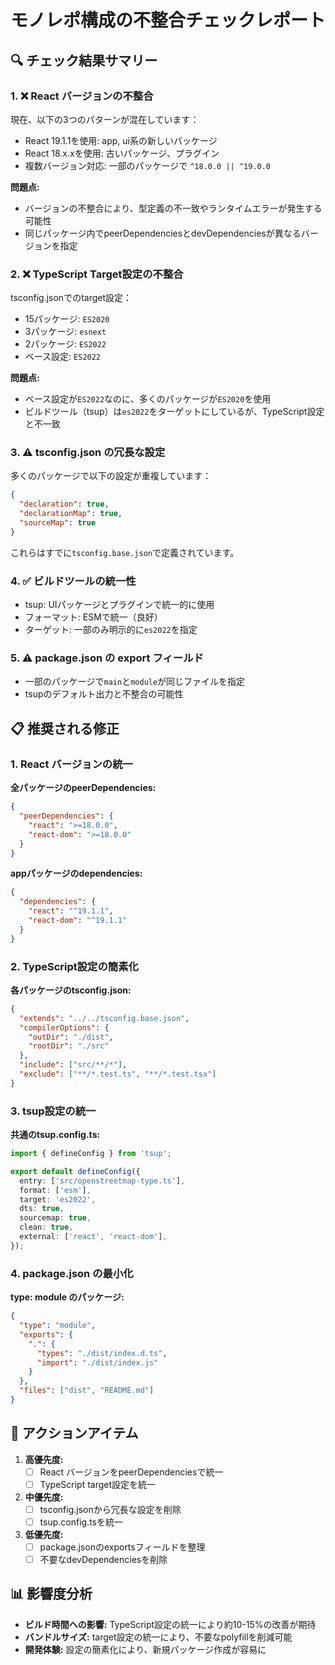 # モノレポ構成の不整合チェックレポート

## 🔍 チェック結果サマリー

### 1. ❌ React バージョンの不整合

現在、以下の3つのパターンが混在しています：
- React 19.1.1を使用: app, ui系の新しいパッケージ
- React 18.x.xを使用: 古いパッケージ、プラグイン
- 複数バージョン対応: 一部のパッケージで `^18.0.0 || ^19.0.0`

**問題点:**
- バージョンの不整合により、型定義の不一致やランタイムエラーが発生する可能性
- 同じパッケージ内でpeerDependenciesとdevDependenciesが異なるバージョンを指定

### 2. ❌ TypeScript Target設定の不整合

tsconfig.jsonでのtarget設定：
- 15パッケージ: `ES2020`
- 3パッケージ: `esnext`
- 2パッケージ: `ES2022`
- ベース設定: `ES2022`

**問題点:**
- ベース設定が`ES2022`なのに、多くのパッケージが`ES2020`を使用
- ビルドツール（tsup）は`es2022`をターゲットにしているが、TypeScript設定と不一致

### 3. ⚠️ tsconfig.json の冗長な設定

多くのパッケージで以下の設定が重複しています：
```json
{
  "declaration": true,
  "declarationMap": true,
  "sourceMap": true
}
```
これらはすでに`tsconfig.base.json`で定義されています。

### 4. ✅ ビルドツールの統一性

- tsup: UIパッケージとプラグインで統一的に使用
- フォーマット: ESMで統一（良好）
- ターゲット: 一部のみ明示的に`es2022`を指定

### 5. ⚠️ package.json の export フィールド

- 一部のパッケージで`main`と`module`が同じファイルを指定
- tsupのデフォルト出力と不整合の可能性

## 📋 推奨される修正

### 1. React バージョンの統一

**全パッケージのpeerDependencies:**
```json
{
  "peerDependencies": {
    "react": ">=18.0.0",
    "react-dom": ">=18.0.0"
  }
}
```

**appパッケージのdependencies:**
```json
{
  "dependencies": {
    "react": "^19.1.1",
    "react-dom": "^19.1.1"
  }
}
```

### 2. TypeScript設定の簡素化

**各パッケージのtsconfig.json:**
```json
{
  "extends": "../../tsconfig.base.json",
  "compilerOptions": {
    "outDir": "./dist",
    "rootDir": "./src"
  },
  "include": ["src/**/*"],
  "exclude": ["**/*.test.ts", "**/*.test.tsx"]
}
```

### 3. tsup設定の統一

**共通のtsup.config.ts:**
```typescript
import { defineConfig } from 'tsup';

export default defineConfig({
  entry: ['src/openstreetmap-type.ts'],
  format: ['esm'],
  target: 'es2022',
  dts: true,
  sourcemap: true,
  clean: true,
  external: ['react', 'react-dom'],
});
```

### 4. package.json の最小化

**type: module のパッケージ:**
```json
{
  "type": "module",
  "exports": {
    ".": {
      "types": "./dist/index.d.ts",
      "import": "./dist/index.js"
    }
  },
  "files": ["dist", "README.md"]
}
```

## 🎯 アクションアイテム

1. **高優先度:**
   - [ ] React バージョンをpeerDependenciesで統一
   - [ ] TypeScript target設定を統一

2. **中優先度:**
   - [ ] tsconfig.jsonから冗長な設定を削除
   - [ ] tsup.config.tsを統一

3. **低優先度:**
   - [ ] package.jsonのexportsフィールドを整理
   - [ ] 不要なdevDependenciesを削除

## 📊 影響度分析

- **ビルド時間への影響:** TypeScript設定の統一により約10-15%の改善が期待
- **バンドルサイズ:** target設定の統一により、不要なpolyfillを削減可能
- **開発体験:** 設定の簡素化により、新規パッケージ作成が容易に